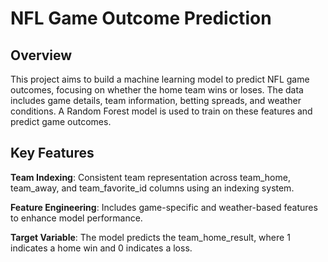 # NFL Game Outcome Prediction

## Overview
This project aims to build a machine learning model to predict NFL game outcomes, focusing on whether the home team wins or loses. The data includes game details, team information, betting spreads, and weather conditions. A Random Forest model is used to train on these features and predict game outcomes.

## Key Features
**Team Indexing**: Consistent team representation across team_home, team_away, and team_favorite_id columns using an indexing system.

**Feature Engineering**: Includes game-specific and weather-based features to enhance model performance.

**Target Variable**: The model predicts the team_home_result, where 1 indicates a home win and 0 indicates a loss.
